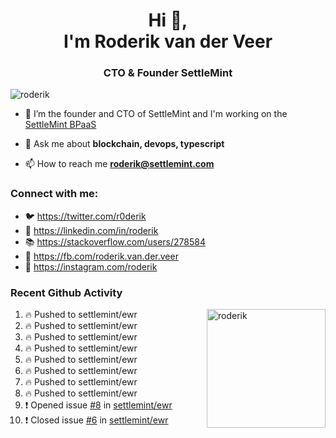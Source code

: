 <h1 align="center">Hi 👋,<br/> I'm Roderik van der Veer</h1>
<h3 align="center">CTO & Founder SettleMint</h3>

<p align="left"> <img src="https://komarev.com/ghpvc/?username=roderik" alt="roderik" /> </p>

- 🔭 I’m the founder and CTO of SettleMint and I'm working on the [SettleMint BPaaS](https://settlemint.com)

- 💬 Ask me about **blockchain, devops, typescript**

- 📫 How to reach me **roderik@settlemint.com**



### Connect with me:

- 🐦 https://twitter.com/r0derik
- 🏢 https://linkedin.com/in/roderik
- 📚 https://stackoverflow.com/users/278584
- 🙊 https://fb.com/roderik.van.der.veer
- 📸 https://instagram.com/roderik

### Recent Github Activity
<img src="https://github-readme-stats.vercel.app/api?username=roderik&show_icons=true&count_private=true" alt="roderik" align="right" height="190" />

<!--START_SECTION:activity-->
1. 🔥 Pushed to settlemint/ewr
2. 🔥 Pushed to settlemint/ewr
3. 🔥 Pushed to settlemint/ewr
4. 🔥 Pushed to settlemint/ewr
5. 🔥 Pushed to settlemint/ewr
6. 🔥 Pushed to settlemint/ewr
7. 🔥 Pushed to settlemint/ewr
8. 🔥 Pushed to settlemint/ewr
9. ❗️ Opened issue [#8](https://github.com/settlemint/ewr/issues/8) in [settlemint/ewr](https://github.com/settlemint/ewr)
10. ❗️ Closed issue [#6](https://github.com/settlemint/ewr/issues/6) in [settlemint/ewr](https://github.com/settlemint/ewr)
<!--END_SECTION:activity-->